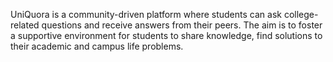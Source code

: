 UniQuora is a community-driven platform where students can ask college-related questions and receive answers from their peers. The aim is to foster a supportive environment for students to share knowledge, find solutions to their academic and campus life problems.
